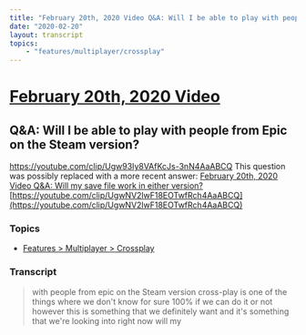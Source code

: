 ```yaml
---
title: "February 20th, 2020 Video Q&A: Will I be able to play with people from Epic on the Steam version?"
date: "2020-02-20"
layout: transcript
topics:
    - "features/multiplayer/crossplay"
---
```

# [February 20th, 2020 Video](../2020-02-20.md)
## Q&A: Will I be able to play with people from Epic on the Steam version?
https://youtube.com/clip/Ugw93Iy8VAfKcJs-3nN4AaABCQ
This question was possibly replaced with a more recent answer: [February 20th, 2020 Video Q&A: Will my save file work in either version?](./yt-QBE1Xl94s9o,158.64,193.36.md) [https://youtube.com/clip/UgwNV2lwF18EOTwfRch4AaABCQ](https://youtube.com/clip/UgwNV2lwF18EOTwfRch4AaABCQ)


### Topics
* [Features > Multiplayer > Crossplay](../topics/features/multiplayer/crossplay.md)

### Transcript

> with people from epic on the Steam version cross-play is one of the things where we don't know for sure 100% if we can do it or not however this is something that we definitely want and it's something that we're looking into right now will my
